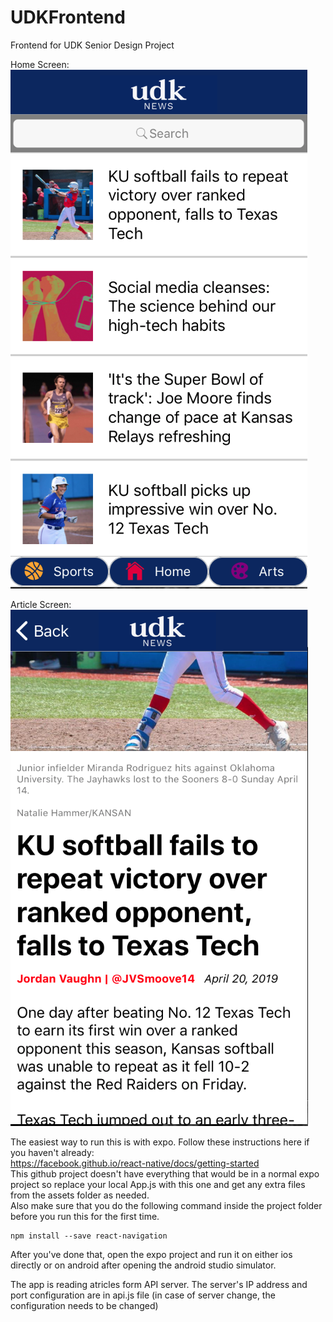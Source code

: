 # UDKFrontend
Frontend for UDK Senior Design Project

Home Screen:  
![Home Screen](/udk-images/udkscreen1.png)

Article Screen:  
![Article Screen](/udk-images/udkscreen2.png)

The easiest way to run this is with expo. Follow these instructions here if you haven't already:  
https://facebook.github.io/react-native/docs/getting-started    
This github project doesn't have everything that would be in a normal expo project so replace your local App.js with this one and get any extra files from the assets folder as needed.  
Also make sure that you do the following command inside the project folder before you run this for the first time.  
```
npm install --save react-navigation
```   
After you've done that, open the expo project and run it on either ios directly or on android after opening the android studio simulator.  

The app is reading atricles form API server. The server's IP address and port configuration are in api.js file (in case of server change, the configuration needs to be changed)   

